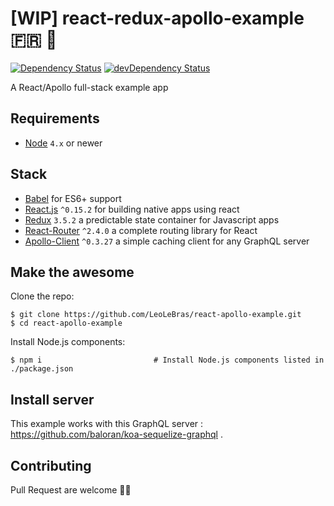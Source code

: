 # [WIP] react-redux-apollo-example 🇫🇷 🍷
[![Dependency Status](https://david-dm.org/LeoLeBras/react-apollo-example.svg?style=flat)](https://david-dm.org/LeoLeBras/react-apollo-example)
[![devDependency Status](https://david-dm.org/LeoLeBras/react-apollo-example/dev-status.svg?style=flat)](https://david-dm.org/LeoLeBras/react-apollo-example#info=devDependencies)

A React/Apollo full-stack example app

## Requirements
- [Node](https://nodejs.org) `4.x` or newer

## Stack
- [Babel](http://babeljs.io/) for ES6+ support
- [React.js](https://facebook.github.io/react/) `^0.15.2` for building native apps using react
- [Redux](http://rackt.github.io/redux/index.html) `3.5.2` a predictable state container for Javascript apps
- [React-Router](https://github.com/reactjs/react-router) `^2.4.0` a complete routing library for React
- [Apollo-Client](https://github.com/reactjs/react-router) `^0.3.27` a simple caching client for any GraphQL server

## Make the awesome
Clone the repo:
```shell
$ git clone https://github.com/LeoLeBras/react-apollo-example.git
$ cd react-apollo-example
```

Install Node.js components:
```shell
$ npm i                         # Install Node.js components listed in ./package.json
```

## Install server
This example works with this GraphQL server : https://github.com/baloran/koa-sequelize-graphql .

## Contributing
Pull Request are welcome 🍷👄
